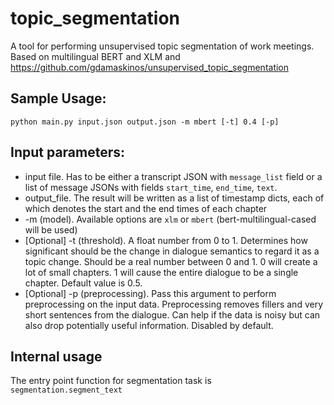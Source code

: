 # topic_segmentation

A tool for performing unsupervised topic segmentation of work meetings. Based on multilingual BERT and XLM
and https://github.com/gdamaskinos/unsupervised_topic_segmentation

## Sample Usage:

```
python main.py input.json output.json -m mbert [-t] 0.4 [-p]
```

## Input parameters:

- input file. Has to be either a transcript JSON with `message_list` field or a list of message JSONs with
  fields `start_time`, `end_time`, `text`.
- output_file. The result will be written as a list of timestamp dicts, each of which denotes the start and the end
  times of each chapter
- -m (model). Available options are `xlm` or `mbert` (bert-multilingual-cased will be used)
- [Optional] -t (threshold). A float number from 0 to 1. Determines how significant should be the change in dialogue
  semantics to regard it as a topic change. Should be a real number between 0 and 1. 0 will create a lot of small
  chapters. 1 will cause the entire dialogue to be a single chapter. Default value is 0.5.
- [Optional] -p (preprocessing). Pass this argument to perform preprocessing on the input data. Preprocessing removes
  fillers and very short sentences from the dialogue. Can help if the data is noisy but can also drop potentially useful
  information. Disabled by default.

## Internal usage

The entry point function for segmentation task is `segmentation.segment_text`